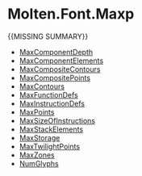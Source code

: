 ﻿  
# Molten.Font.Maxp
{{MISSING SUMMARY}}
  
*  [MaxComponentDepth](docs/Molten.Font/Molten/Font/Maxp/MaxComponentDepth.md)  
*  [MaxComponentElements](docs/Molten.Font/Molten/Font/Maxp/MaxComponentElements.md)  
*  [MaxCompositeContours](docs/Molten.Font/Molten/Font/Maxp/MaxCompositeContours.md)  
*  [MaxCompositePoints](docs/Molten.Font/Molten/Font/Maxp/MaxCompositePoints.md)  
*  [MaxContours](docs/Molten.Font/Molten/Font/Maxp/MaxContours.md)  
*  [MaxFunctionDefs](docs/Molten.Font/Molten/Font/Maxp/MaxFunctionDefs.md)  
*  [MaxInstructionDefs](docs/Molten.Font/Molten/Font/Maxp/MaxInstructionDefs.md)  
*  [MaxPoints](docs/Molten.Font/Molten/Font/Maxp/MaxPoints.md)  
*  [MaxSizeOfInstructions](docs/Molten.Font/Molten/Font/Maxp/MaxSizeOfInstructions.md)  
*  [MaxStackElements](docs/Molten.Font/Molten/Font/Maxp/MaxStackElements.md)  
*  [MaxStorage](docs/Molten.Font/Molten/Font/Maxp/MaxStorage.md)  
*  [MaxTwilightPoints](docs/Molten.Font/Molten/Font/Maxp/MaxTwilightPoints.md)  
*  [MaxZones](docs/Molten.Font/Molten/Font/Maxp/MaxZones.md)  
*  [NumGlyphs](docs/Molten.Font/Molten/Font/Maxp/NumGlyphs.md)